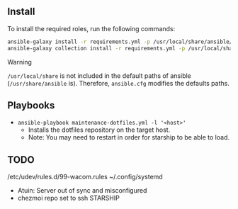 ## Install

To install the required roles, run the following commands:

```bash
ansible-galaxy install -r requirements.yml -p /usr/local/share/ansible/roles
ansible-galaxy collection install -r requirements.yml -p /usr/local/share/ansible/roles
```

> [!WARNING]
> `/usr/local/share` is not included in the default paths of ansible (`/usr/share/ansible` is).
> Therefore, `ansible.cfg` modifies the defaults paths.

## Playbooks

- `ansible-playbook maintenance-dotfiles.yml -l '<host>'`
    - Installs the dotfiles repository on the target host.
    - Note: You may need to restart in order for starship to be able to load.

## TODO

/etc/udev/rules.d/99-wacom.rules
~/.config/systemd
- Atuin: Server out of sync and misconfigured
- chezmoi repo set to ssh
STARSHIP

